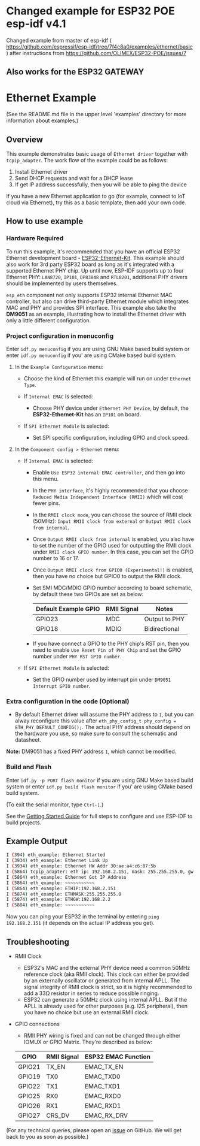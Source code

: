 # Changed example for ESP32 POE esp-idf v4.1

Changed example from master of esp-idf ( https://github.com/espressif/esp-idf/tree/7f4c8a0/examples/ethernet/basic ) after instructions from https://github.com/OLIMEX/ESP32-POE/issues/7 

## Also works for the ESP32 GATEWAY




# Ethernet Example
(See the README.md file in the upper level 'examples' directory for more information about examples.)

## Overview

This example demonstrates basic usage of `Ethernet driver` together with `tcpip_adapter`. The work flow of the example could be as follows:

1. Install Ethernet driver
2. Send DHCP requests and wait for a DHCP lease
3. If get IP address successfully, then you will be able to ping the device

If you have a new Ethernet application to go (for example, connect to IoT cloud via Ethernet), try this as a basic template, then add your own code.

## How to use example

### Hardware Required

To run this example, it's recommended that you have an official ESP32 Ethernet development board - [ESP32-Ethernet-Kit](https://docs.espressif.com/projects/esp-idf/en/latest/hw-reference/get-started-ethernet-kit.html). This example should also work for 3rd party ESP32 board as long as it's integrated with a supported Ethernet PHY chip. Up until now, ESP-IDF supports up to four Ethernet PHY: `LAN8720`, `IP101`, `DP83848` and `RTL8201`, additional PHY drivers should be implemented by users themselves.

`esp_eth` component not only supports ESP32 internal Ethernet MAC controller, but also can drive third-party Ethernet module which integrates MAC and PHY and provides SPI interface. This example also take the **DM9051** as an example, illustrating how to install the Ethernet driver with only a little different configuration.

### Project configuration in menuconfig

Enter `idf.py menuconfig` if you are using GNU Make based build system or enter `idf.py menuconfig` if you' are using CMake based build system.

1. In the `Example Configuration` menu:
    * Choose the kind of Ethernet this example will run on under `Ethernet Type`.
    * If `Internal EMAC` is selected:
        * Choose PHY device under `Ethernet PHY Device`, by default, the **ESP32-Ethernet-Kit** has an `IP101` on board.

    * If `SPI Ethernet Module` is selected:
        * Set SPI specific configuration, including GPIO and clock speed.

2. In the `Component config > Ethernet` menu:
    * If `Internal EMAC` is selected:
        * Enable `Use ESP32 internal EMAC controller`, and then go into this menu.
        * In the `PHY interface`, it's highly recommended that you choose `Reduced Media Independent Interface (RMII)` which will cost fewer pins.
        * In the `RMII clock mode`, you can choose the source of RMII clock (50MHz): `Input RMII clock from external` or `Output RMII clock from internal`.
        * Once `Output RMII clock from internal` is enabled, you also have to set the number of the GPIO used for outputting the RMII clock under `RMII clock GPIO number`. In this case, you can set the GPIO number to 16 or 17.
        * Once `Output RMII clock from GPIO0 (Experimental!)` is enabled, then you have no choice but GPIO0 to output the RMII clock.
        * Set SMI MDC/MDIO GPIO number according to board schematic, by default these two GPIOs are set as below:

            | Default Example GPIO | RMII Signal | Notes         |
            | -------------------- | ----------- | ------------- |
            | GPIO23               | MDC         | Output to PHY |
            | GPIO18               | MDIO        | Bidirectional |

        * If you have connect a GPIO to the PHY chip's RST pin, then you need to enable `Use Reset Pin of PHY Chip` and set the GPIO number under `PHY RST GPIO number`.

    * If `SPI Ethernet Module` is selected:
        * Set the GPIO number used by interrupt pin under `DM9051 Interrupt GPIO number`.


### Extra configuration in the code (Optional)

* By default Ethernet driver will assume the PHY address to `1`, but you can alway reconfigure this value after `eth_phy_config_t phy_config = ETH_PHY_DEFAULT_CONFIG();`. The actual PHY address should depend on the hardware you use, so make sure to consult the schematic and datasheet.

**Note:** DM9051 has a fixed PHY address `1`, which cannot be modified.
  
### Build and Flash

Enter `idf.py -p PORT flash monitor` if you are using GNU Make based build system or enter `idf.py build flash monitor` if you' are using CMake based build system.

(To exit the serial monitor, type ``Ctrl-]``.)

See the [Getting Started Guide](https://docs.espressif.com/projects/esp-idf/en/latest/get-started/index.html) for full steps to configure and use ESP-IDF to build projects.

## Example Output

```bash
I (394) eth_example: Ethernet Started
I (3934) eth_example: Ethernet Link Up
I (3934) eth_example: Ethernet HW Addr 30:ae:a4:c6:87:5b
I (5864) tcpip_adapter: eth ip: 192.168.2.151, mask: 255.255.255.0, gw: 192.168.2.2
I (5864) eth_example: Ethernet Got IP Address
I (5864) eth_example: ~~~~~~~~~~~
I (5864) eth_example: ETHIP:192.168.2.151
I (5874) eth_example: ETHMASK:255.255.255.0
I (5874) eth_example: ETHGW:192.168.2.2
I (5884) eth_example: ~~~~~~~~~~~
```

Now you can ping your ESP32 in the terminal by entering `ping 192.168.2.151` (it depends on the actual IP address you get).

## Troubleshooting

* RMII Clock
  * ESP32's MAC and the external PHY device need a common 50MHz reference clock (aka RMII clock). This clock can either be provided by an externally oscillator or generated from internal APLL. The signal integrity of RMII clock is strict, so it is highly recommended to add a 33Ω resistor in series to reduce possible ringing.
  * ESP32 can generate a 50MHz clock using internal APLL. But if the APLL is already used for other purposes (e.g. I2S peripheral), then you have no choice but use an external RMII clock.

* GPIO connections
  * RMII PHY wiring is fixed and can not be changed through either IOMUX or GPIO Matrix. They're described as below:

  | GPIO   | RMII Signal | ESP32 EMAC Function |
  | ------ | ----------- | ------------------- |
  | GPIO21 | TX_EN       | EMAC_TX_EN          |
  | GPIO19 | TX0         | EMAC_TXD0           |
  | GPIO22 | TX1         | EMAC_TXD1           |
  | GPIO25 | RX0         | EMAC_RXD0           |
  | GPIO26 | RX1         | EMAC_RXD1           |
  | GPIO27 | CRS_DV      | EMAC_RX_DRV         |

(For any technical queries, please open an [issue](https://github.com/espressif/esp-idf/issues) on GitHub. We will get back to you as soon as possible.)
